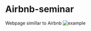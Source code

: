 # Airbnb-seminar
Webpage simillar to Airbnb
![example](http://picpaste.com/pics/web-preview-llFxw2s7.1497637387.PNG)

